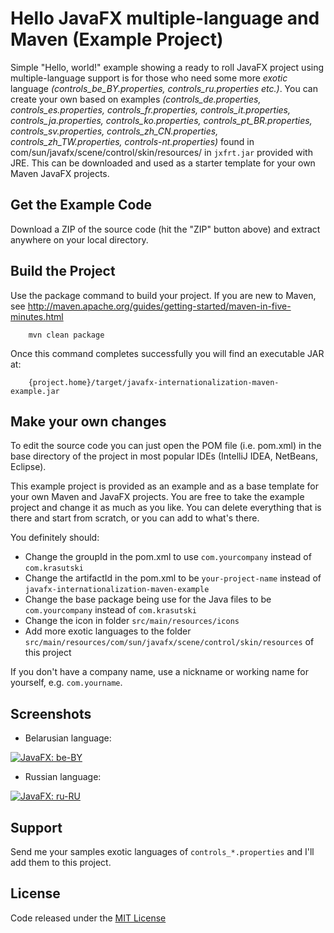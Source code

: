 # Hello JavaFX multiple-language and Maven (Example Project)
Simple "Hello, world!" example showing a ready to roll JavaFX project using multiple-language support is for those who need some more *exotic* language *(controls_be_BY.properties, controls_ru.properties etc.)*. You can create your own based on examples *(controls_de.properties, controls_es.properties, controls_fr.properties, controls_it.properties, controls_ja.properties, controls_ko.properties, controls_pt_BR.properties, controls_sv.properties, controls_zh_CN.properties, controls_zh_TW.properties, controls-nt.properties)* found in com/sun/javafx/scene/control/skin/resources/ in `jxfrt.jar` provided with JRE. 
This can be downloaded and used as a starter template for your own Maven JavaFX projects.

## Get the Example Code

Download a ZIP of the source code (hit the "ZIP" button above) and extract anywhere on your local directory.

## Build the Project 

Use the package command to build your project. If you are new to Maven, see 
http://maven.apache.org/guides/getting-started/maven-in-five-minutes.html

```
    mvn clean package
```

Once this command completes successfully you will find an executable JAR at: 

```
    {project.home}/target/javafx-internationalization-maven-example.jar
```

## Make your own changes 

To edit the source code you can just open the POM file (i.e. pom.xml) in the base directory of the project in most
popular IDEs (IntelliJ IDEA, NetBeans, Eclipse).

This example project is provided as an example and as a base template for your own Maven and JavaFX projects. You are
free to take the example project and change it as much as you like. You can delete everything that is there and start
from scratch, or you can add to what's there. 

You definitely should: 

* Change the groupId in the pom.xml to use `com.yourcompany` instead of `com.krasutski`
* Change the artifactId in the pom.xml to be `your-project-name` instead of `javafx-internationalization-maven-example`
* Change the base package being use for the Java files to be `com.yourcompany` instead of `com.krasutski`
* Change the icon in folder `src/main/resources/icons`
* Add more exotic languages ​​to the folder `src/main/resources/com/sun/javafx/scene/control/skin/resources` of this project

If you don't have a company name, use a nickname or working name for yourself, e.g. `com.yourname`.

## Screenshots

- Belarusian language:

<a href="https://github.com/mcka-dev/javafx-internationalization-maven-example/blob/master/screenshots/be_BY.png"><img src="https://github.com/mcka-dev/javafx-internationalization-maven-example/blob/master/screenshots/be_BY.png" alt="JavaFX: be-BY" title="JavaFX: be-BY"></a>

- Russian language:

<a href="https://github.com/mcka-dev/javafx-internationalization-maven-example/blob/master/screenshots/ru_RU.png"><img src="https://github.com/mcka-dev/javafx-internationalization-maven-example/blob/master/screenshots/ru_RU.png" alt="JavaFX: ru-RU" title="JavaFX: ru-RU"></a>

## Support

Send me your samples exotic languages of `controls_*.properties` and I'll add them to this project.

## License

Code released under the <a href="https://github.com/mcka-dev/javafx-internationalization-maven-example/blob/master/LICENSE">MIT License</a>
